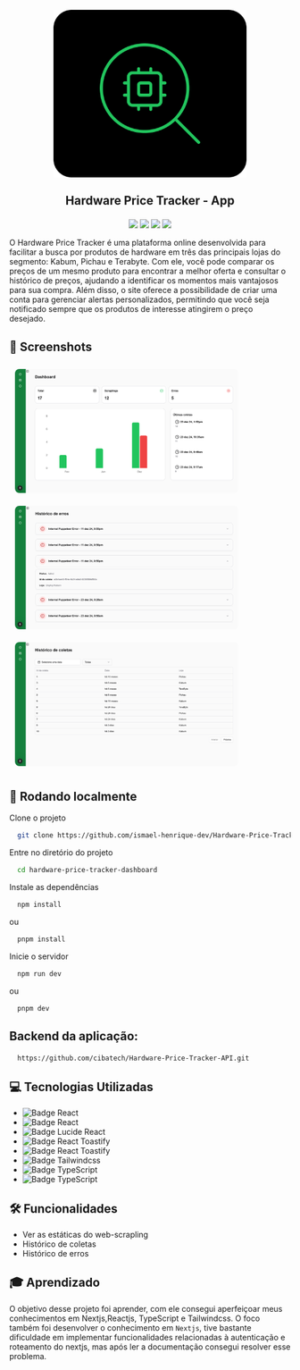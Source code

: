 <p align="center">
  <img align="center" height="300" src="public/sponsor-icon.png"  />
</p>

## <p align="center">Hardware Price Tracker - App</p>

<p align="center">
   <img src="https://img.shields.io/badge/React-v19.0.0-white?style=for-the-badge" />
   <img src="https://img.shields.io/badge/NPM-v9.5.1-white?style=for-the-badge" />
    <img src="https://img.shields.io/badge/Nextjs-v15-white?style=for-the-badge" />
    <img src="https://img.shields.io/badge/Nodejs-=>20-white?style=for-the-badge" />
</p>

O Hardware Price Tracker é uma plataforma online desenvolvida para facilitar a busca por produtos de hardware em três das principais lojas do segmento: Kabum, Pichau e Terabyte. Com ele, você pode comparar os preços de um mesmo produto para encontrar a melhor oferta e consultar o histórico de preços, ajudando a identificar os momentos mais vantajosos para sua compra. Além disso, o site oferece a possibilidade de criar uma conta para gerenciar alertas personalizados, permitindo que você seja notificado sempre que os produtos de interesse atingirem o preço desejado.

## 📸 Screenshots

<img src="public/dashboard.png" width="400px" alt="Dashboard" style="margin: 10px; border-radius: 8px;"/> 
<img src="public/erros.png" width="400px" alt="Erros page"style="margin: 10px; border-radius: 8px;"/>
<img src="public/collections-history.png" width="400px" alt="Collects page" style="margin: 10px; border-radius: 8px;"/>

## 🚀 Rodando localmente

Clone o projeto

```bash
  git clone https://github.com/ismael-henrique-dev/Hardware-Price-Tracker-Dashboard.git
```

Entre no diretório do projeto

```bash
  cd hardware-price-tracker-dashboard
```

Instale as dependências

```bash
  npm install
```

ou

```bash
  pnpm install
```

Inicie o servidor

```bash
  npm run dev
```

ou

```bash
  pnpm dev
```

## Backend da aplicação:

```bash
  https://github.com/cibatech/Hardware-Price-Tracker-API.git
```

## 💻 Tecnologias Utilizadas

- ![Badge React](https://img.shields.io/badge/Nextjs-%E2%9C%94-blue?style=for-the-badge)
- ![Badge React](https://img.shields.io/badge/Reactjs-%E2%9C%94-blue?style=for-the-badge)
- ![Badge Lucide React](https://img.shields.io/badge/Shdadcn_ui-%E2%9C%94-blue?style=for-the-badge)
- ![Badge React Toastify](https://img.shields.io/badge/React_hook_form-%E2%9C%94-blue?style=for-the-badge)
- ![Badge React Toastify](https://img.shields.io/badge/Recharts-%E2%9C%94-blue?style=for-the-badge)
- ![Badge Tailwindcss](https://img.shields.io/badge/Tailwindcss-%E2%9C%94-blue?style=for-the-badge)
- ![Badge TypeScript](https://img.shields.io/badge/TypeScript-%E2%9C%94-blue?style=for-the-badge)
- ![Badge TypeScript](https://img.shields.io/badge/Zod-%E2%9C%94-blue?style=for-the-badge)

## 🛠️ Funcionalidades

- Ver as estáticas do web-scrapling
- Histórico de coletas
- Histórico de erros

## 🎓 Aprendizado

O objetivo desse projeto foi aprender, com ele consegui aperfeiçoar meus conhecimentos em Nextjs,Reactjs, TypeScript e Tailwindcss. O foco também foi desenvolver o conhecimento em `Nextjs`, tive bastante dificuldade em implementar funcionalidades relacionadas à autenticação e roteamento do nextjs, mas após ler a documentação consegui resolver esse problema.
